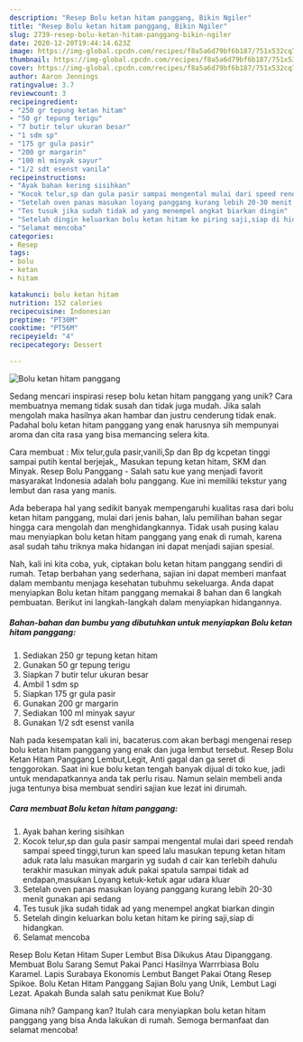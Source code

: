 ```yaml
---
description: "Resep Bolu ketan hitam panggang, Bikin Ngiler"
title: "Resep Bolu ketan hitam panggang, Bikin Ngiler"
slug: 2739-resep-bolu-ketan-hitam-panggang-bikin-ngiler
date: 2020-12-20T19:44:14.623Z
image: https://img-global.cpcdn.com/recipes/f8a5a6d79bf6b187/751x532cq70/bolu-ketan-hitam-panggang-foto-resep-utama.jpg
thumbnail: https://img-global.cpcdn.com/recipes/f8a5a6d79bf6b187/751x532cq70/bolu-ketan-hitam-panggang-foto-resep-utama.jpg
cover: https://img-global.cpcdn.com/recipes/f8a5a6d79bf6b187/751x532cq70/bolu-ketan-hitam-panggang-foto-resep-utama.jpg
author: Aaron Jennings
ratingvalue: 3.7
reviewcount: 3
recipeingredient:
- "250 gr tepung ketan hitam"
- "50 gr tepung terigu"
- "7 butir telur ukuran besar"
- "1 sdm sp"
- "175 gr gula pasir"
- "200 gr margarin"
- "100 ml minyak sayur"
- "1/2 sdt esenst vanila"
recipeinstructions:
- "Ayak bahan kering sisihkan"
- "Kocok telur,sp dan gula pasir sampai mengental mulai dari speed rendah sampai speed tinggi,turun kan speed lalu masukan tepung ketan hitam aduk rata lalu masukan margarin yg sudah d cair kan terlebih dahulu terakhir masukan minyak aduk pakai spatula sampai tidak ad endapan,masukan Loyang ketuk-ketuk agar udara kluar"
- "Setelah oven panas masukan loyang panggang kurang lebih 20-30 menit gunakan api sedang"
- "Tes tusuk jika sudah tidak ad yang menempel angkat biarkan dingin"
- "Setelah dingin keluarkan bolu ketan hitam ke piring saji,siap di hidangkan."
- "Selamat mencoba"
categories:
- Resep
tags:
- bolu
- ketan
- hitam

katakunci: bolu ketan hitam 
nutrition: 152 calories
recipecuisine: Indonesian
preptime: "PT30M"
cooktime: "PT56M"
recipeyield: "4"
recipecategory: Dessert

---
```



![Bolu ketan hitam panggang](https://img-global.cpcdn.com/recipes/f8a5a6d79bf6b187/751x532cq70/bolu-ketan-hitam-panggang-foto-resep-utama.jpg)

Sedang mencari inspirasi resep bolu ketan hitam panggang yang unik? Cara membuatnya memang tidak susah dan tidak juga mudah. Jika salah mengolah maka hasilnya akan hambar dan justru cenderung tidak enak. Padahal bolu ketan hitam panggang yang enak harusnya sih mempunyai aroma dan cita rasa yang bisa memancing selera kita.

Cara membuat : Mix telur,gula pasir,vanili,Sp dan Bp dg kcpetan tinggi sampai putih kental berjejak,, Masukan tepung ketan hitam, SKM dan Minyak. Resep Bolu Panggang - Salah satu kue yang menjadi favorit masyarakat Indonesia adalah bolu panggang. Kue ini memiliki tekstur yang lembut dan rasa yang manis.

Ada beberapa hal yang sedikit banyak mempengaruhi kualitas rasa dari bolu ketan hitam panggang, mulai dari jenis bahan, lalu pemilihan bahan segar hingga cara mengolah dan menghidangkannya. Tidak usah pusing kalau mau menyiapkan bolu ketan hitam panggang yang enak di rumah, karena asal sudah tahu triknya maka hidangan ini dapat menjadi sajian spesial.


Nah, kali ini kita coba, yuk, ciptakan bolu ketan hitam panggang sendiri di rumah. Tetap berbahan yang sederhana, sajian ini dapat memberi manfaat dalam membantu menjaga kesehatan tubuhmu sekeluarga. Anda dapat menyiapkan Bolu ketan hitam panggang memakai 8 bahan dan 6 langkah pembuatan. Berikut ini langkah-langkah dalam menyiapkan hidangannya.

<!--inarticleads1-->

##### Bahan-bahan dan bumbu yang dibutuhkan untuk menyiapkan Bolu ketan hitam panggang:

1. Sediakan 250 gr tepung ketan hitam
1. Gunakan 50 gr tepung terigu
1. Siapkan 7 butir telur ukuran besar
1. Ambil 1 sdm sp
1. Siapkan 175 gr gula pasir
1. Gunakan 200 gr margarin
1. Sediakan 100 ml minyak sayur
1. Gunakan 1/2 sdt esenst vanila


Nah pada kesempatan kali ini, bacaterus.com akan berbagi mengenai resep bolu ketan hitam panggang yang enak dan juga lembut tersebut. Resep Bolu Ketan Hitam Panggang Lembut,Legit, Anti gagal dan ga seret di tenggorokan. Saat ini kue bolu ketan tengah banyak dijual di toko kue, jadi untuk mendapatkannya anda tak perlu risau. Namun selain membeli anda juga tentunya bisa membuat sendiri sajian kue lezat ini dirumah. 

<!--inarticleads2-->

##### Cara membuat Bolu ketan hitam panggang:

1. Ayak bahan kering sisihkan
1. Kocok telur,sp dan gula pasir sampai mengental mulai dari speed rendah sampai speed tinggi,turun kan speed lalu masukan tepung ketan hitam aduk rata lalu masukan margarin yg sudah d cair kan terlebih dahulu terakhir masukan minyak aduk pakai spatula sampai tidak ad endapan,masukan Loyang ketuk-ketuk agar udara kluar
1. Setelah oven panas masukan loyang panggang kurang lebih 20-30 menit gunakan api sedang
1. Tes tusuk jika sudah tidak ad yang menempel angkat biarkan dingin
1. Setelah dingin keluarkan bolu ketan hitam ke piring saji,siap di hidangkan.
1. Selamat mencoba


Resep Bolu Ketan Hitam Super Lembut Bisa Dikukus Atau Dipanggang. Membuat Bolu Sarang Semut Pakai Panci Hasilnya Warrrbiasa Bolu Karamel. Lapis Surabaya Ekonomis Lembut Banget Pakai Otang Resep Spikoe. Bolu Ketan Hitam Panggang Sajian Bolu yang Unik, Lembut Lagi Lezat. Apakah Bunda salah satu penikmat Kue Bolu? 

Gimana nih? Gampang kan? Itulah cara menyiapkan bolu ketan hitam panggang yang bisa Anda lakukan di rumah. Semoga bermanfaat dan selamat mencoba!
